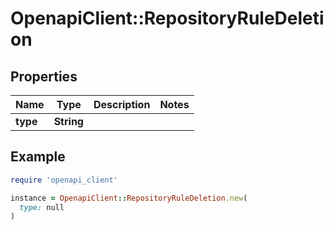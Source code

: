 # OpenapiClient::RepositoryRuleDeletion

## Properties

| Name | Type | Description | Notes |
| ---- | ---- | ----------- | ----- |
| **type** | **String** |  |  |

## Example

```ruby
require 'openapi_client'

instance = OpenapiClient::RepositoryRuleDeletion.new(
  type: null
)
```

